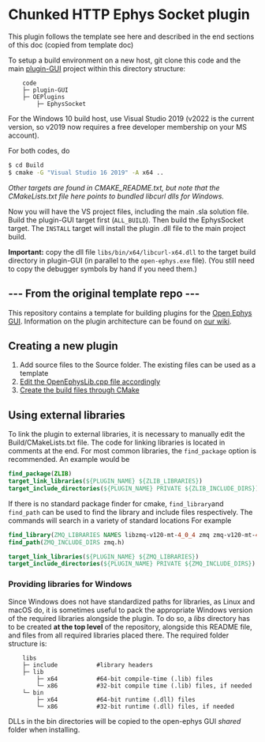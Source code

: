 # Chunked HTTP Ephys Socket plugin

This plugin follows the template see here and described in the end sections of this doc (copied from template doc)

To setup a build environment on a new host, git clone this code and the main [plugin-GUI](https://github.com/open-ephys/plugin-GUI) project within this directory structure:

```
    code
    ├─ plugin-GUI      
    ├─ OEPlugins
        ├─ EphysSocket
```

For the Windows 10 build host, use Visual Studio 2019 (v2022 is the current version, so v2019 now requires a free developer membership on your MS account).

For both codes, do

```bash
$ cd Build
$ cmake -G "Visual Studio 16 2019" -A x64 ..
```

*Other targets are found in CMAKE_README.txt, but note that the CMakeLists.txt file here points to bundled libcurl dlls for Windows.*

Now you will have the VS project files, including the main .sla solution file. 
Build the plugin-GUI target first (`ALL_BUILD`).
Then build the EphysSocket target. The `INSTALL` target will install the plugin .dll file to the main project build. 

**Important:** copy the dll file `libs/bin/x64/libcurl-x64.dll` to the target build directory in plugin-GUI (in parallel to the `open-ephys.exe` file).
(You still need to copy the debugger symbols by hand if you need them.)


## --- From the original template repo ---
This repository contains a template for building plugins for the [Open Ephys GUI](https://github.com/open-ephys/plugin-GUI). Information on the plugin architecture can be found on [our wiki](https://open-ephys.atlassian.net/wiki/spaces/OEW/pages/950363/Plugin+architecture).

## Creating a new plugin

1. Add source files to the Source folder. The existing files can be used as a template
2. [Edit the OpenEphysLib.cpp file accordingly](https://open-ephys.atlassian.net/wiki/spaces/OEW/pages/46596128/OpenEphysLib+file)
3. [Create the build files through CMake](https://open-ephys.atlassian.net/wiki/spaces/OEW/pages/1259110401/Plugin+CMake+Builds)

## Using external libraries

To link the plugin to external libraries, it is necessary to manually edit the Build/CMakeLists.txt file. The code for linking libraries is located in comments at the end.
For most common libraries, the `find_package` option is recommended. An example would be

```cmake
find_package(ZLIB)
target_link_libraries(${PLUGIN_NAME} ${ZLIB_LIBRARIES})
target_include_directories(${PLUGIN_NAME} PRIVATE ${ZLIB_INCLUDE_DIRS})
```

If there is no standard package finder for cmake, `find_library`and `find_path` can be used to find the library and include files respectively. The commands will search in a variety of standard locations For example

```cmake
find_library(ZMQ_LIBRARIES NAMES libzmq-v120-mt-4_0_4 zmq zmq-v120-mt-4_0_4) #the different names after names are not a list of libraries to include, but a list of possible names the library might have, useful for multiple architectures. find_library will return the first library found that matches any of the names
find_path(ZMQ_INCLUDE_DIRS zmq.h)

target_link_libraries(${PLUGIN_NAME} ${ZMQ_LIBRARIES})
target_include_directories(${PLUGIN_NAME} PRIVATE ${ZMQ_INCLUDE_DIRS})
```

### Providing libraries for Windows

Since Windows does not have standardized paths for libraries, as Linux and macOS do, it is sometimes useful to pack the appropriate Windows version of the required libraries alongside the plugin.
To do so, a _libs_ directory has to be created **at the top level** of the repository, alongside this README file, and files from all required libraries placed there. The required folder structure is:

```
    libs
    ├─ include           #library headers
    ├─ lib
        ├─ x64           #64-bit compile-time (.lib) files
        └─ x86           #32-bit compile time (.lib) files, if needed
    └─ bin
        ├─ x64           #64-bit runtime (.dll) files
        └─ x86           #32-bit runtime (.dll) files, if needed
```

DLLs in the bin directories will be copied to the open-ephys GUI _shared_ folder when installing.
